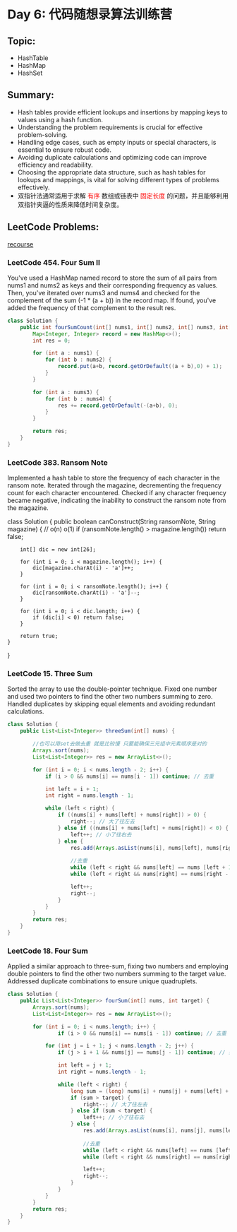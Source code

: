 # Day 6: 代码随想录算法训练营

## Topic:
- HashTable
- HashMap
- HashSet

## Summary:
- Hash tables provide efficient lookups and insertions by mapping keys to values using a hash function.
- Understanding the problem requirements is crucial for effective problem-solving.
- Handling edge cases, such as empty inputs or special characters, is essential to ensure robust code.
- Avoiding duplicate calculations and optimizing code can improve efficiency and readability.
- Choosing the appropriate data structure, such as hash tables for lookups and mappings, is vital for solving different types of problems effectively.
- 双指针法通常适用于求解 <span style="color: red;">有序</span> 数组或链表中 <span style="color: red;">固定长度</span> 的问题，并且能够利用双指针夹逼的性质来降低时间复杂度。

## LeetCode Problems:
[recourse](https://programmercarl.com/0454.%E5%9B%9B%E6%95%B0%E7%9B%B8%E5%8A%A0II.html)

### LeetCode 454. Four Sum II

You've used a HashMap named record to store the sum of all pairs from nums1 and nums2 as keys and their corresponding frequency as values.
Then, you've iterated over nums3 and nums4 and checked for the complement of the sum (-1 * (a + b)) in the record map. If found, you've added the frequency of that complement to the result res.

``` java
class Solution {
    public int fourSumCount(int[] nums1, int[] nums2, int[] nums3, int[] nums4) {
        Map<Integer, Integer> record = new HashMap<>();
        int res = 0;

        for (int a : nums1) {
            for (int b : nums2) {
                record.put(a+b, record.getOrDefault((a + b),0) + 1);
            }
        }

        for (int a : nums3) {
            for (int b : nums4) {
                res += record.getOrDefault(-(a+b), 0);
            }
        }

        return res;
    }
}
```

### LeetCode 383. Ransom Note

Implemented a hash table to store the frequency of each character in the ransom note.
Iterated through the magazine, decrementing the frequency count for each character encountered.
Checked if any character frequency became negative, indicating the inability to construct the ransom note from the magazine.

class Solution {
    public boolean canConstruct(String ransomNote, String magazine) {
        // o(n) o(1)
        if (ransomNote.length() > magazine.length()) return false;

        int[] dic = new int[26];

        for (int i = 0; i < magazine.length(); i++) {
            dic[magazine.charAt(i) - 'a']++;
        }

        for (int i = 0; i < ransomNote.length(); i++) {
            dic[ransomNote.charAt(i) - 'a']--;
        }

        for (int i = 0; i < dic.length; i++) {
            if (dic[i] < 0) return false;
        }

        return true;
    }
}

### LeetCode 15. Three Sum

Sorted the array to use the double-pointer technique.
Fixed one number and used two pointers to find the other two numbers summing to zero.
Handled duplicates by skipping equal elements and avoiding redundant calculations.

``` java
class Solution {
    public List<List<Integer>> threeSum(int[] nums) {

        //也可以用set去做去重 就是比较慢 只要能确保三元组中元素顺序是对的
        Arrays.sort(nums);
        List<List<Integer>> res = new ArrayList<>();

        for (int i = 0; i < nums.length - 2; i++) {
            if (i > 0 && nums[i] == nums[i - 1]) continue; // 去重

            int left = i + 1;
            int right = nums.length - 1;

            while (left < right) {
                if ((nums[i] + nums[left] + nums[right]) > 0) {
                    right--; // 大了往左去
                } else if ((nums[i] + nums[left] + nums[right]) < 0) {
                    left++; // 小了往右去
                } else {
                    res.add(Arrays.asList(nums[i], nums[left], nums[right]));
                    
                    //去重
                    while (left < right && nums[left] == nums [left + 1]) left++;
                    while (left < right && nums[right] == nums[right - 1]) right--;

                    left++;
                    right--;
                }
            }
        }
        return res;
    }
}
```

### LeetCode 18. Four Sum

Applied a similar approach to three-sum, fixing two numbers and employing double pointers to find the other two numbers summing to the target value.
Addressed duplicate combinations to ensure unique quadruplets.

``` java
class Solution {
    public List<List<Integer>> fourSum(int[] nums, int target) {
        Arrays.sort(nums);
        List<List<Integer>> res = new ArrayList<>();

        for (int i = 0; i < nums.length; i++) {
                if (i > 0 && nums[i] == nums[i - 1]) continue; // 去重

            for (int j = i + 1; j < nums.length - 2; j++) {
                if (j > i + 1 && nums[j] == nums[j - 1]) continue; // 去重

                int left = j + 1;
                int right = nums.length - 1;

                while (left < right) {
                    long sum = (long) nums[i] + nums[j] + nums[left] + nums[right];
                    if (sum > target) {
                        right--; // 大了往左去
                    } else if (sum < target) {
                        left++; // 小了往右去
                    } else {
                        res.add(Arrays.asList(nums[i], nums[j], nums[left], nums[right]));
                        
                        //去重
                        while (left < right && nums[left] == nums [left + 1]) left++;
                        while (left < right && nums[right] == nums[right - 1]) right--;

                        left++;
                        right--;
                    }
                }
            }
        }
        return res;
    }
}
```
